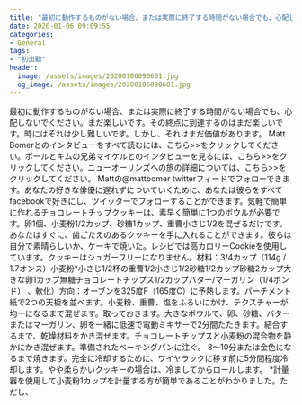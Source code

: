 ```yaml
---
title: "最初に動作するものがない場合、または実際に終了する時間がない場合でも、心配しないでください。"
date: 2020-01-06 09:09:55
categories:
- General
tags:
- "初出勤"
header:
  image: /assets/images/20200106090601.jpg
  og_image: /assets/images/20200106090601.jpg
---
```


最初に動作するものがない場合、または実際に終了する時間がない場合でも、心配しないでください。まだ楽しいです。その終点に到達するのはまだ楽しいです。時にはそれは少し難しいです。しかし、それはまだ価値があります。 Matt Bomerとのインタビューをすべて読むには、こちら&gt;&gt;をクリックしてください。ポールとキムの兄弟マイケルとのインタビューを見るには、こちら&gt;&gt;をクリックしてください。ニューオーリンズへの旅の詳細については、こちら&gt;&gt;をクリックしてください。 Mattの@mattbomer twitterフィードでフォローできます。あなたの好きな俳優に遅れずについていくために、あなたは彼らをすべてfacebookで好きにし、ツイッターでフォローすることができます。気軽で簡単に作れるチョコレートチップクッキーは、素早く簡単に1つのボウルが必要です。卵1個、小麦粉1/2カップ、砂糖1カップ、重曹小さじ1/2を混ぜるだけです。あなたはすぐに、歯ごたえのあるクッキーを手に入れることができます。彼らは自分で素晴らしいか、ケーキで焼いた。レシピでは高カロリーCookieを使用しています。クッキーはシュガーフリーになりません。材料：3/4カップ（114g / 1.7オンス）小麦粉*小さじ1/2杯の重曹1/2小さじ1/2砂糖1/2カップ砂糖2カップ大きな卵1カップ無糖チョコレートチップス1/2カップバター/マーガリン（1/4ポンド） 、軟化）方向：オーブンを325度F（165度C）に予熱します。パーチメント紙で2つの天板を並べます。小麦粉、重曹、塩をふるいにかけ、テクスチャーが均一になるまで混ぜます。取っておきます。大きなボウルで、卵、砂糖、バターまたはマーガリン、卵を一緒に低速で電動ミキサーで2分間たたきます。結合するまで、乾燥材料をかき混ぜます。チョコレートチップスと小麦粉の混合物を静かにかき混ぜます。準備されたベーキングパンに注ぐ。 8〜10分または金色になるまで焼きます。完全に冷却するために、ワイヤラックに移す前に5分間程度冷却します。やや柔らかいクッキーの場合は、冷ましてからロールします。 *計量器を使用して小麦粉1カップを計量する方が簡単であることがわかりました。ただし、
